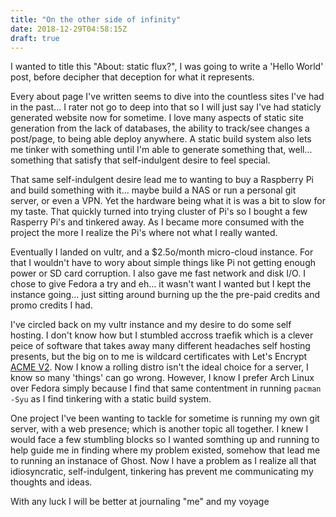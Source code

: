```yaml
---
title: "On the other side of infinity"
date: 2018-12-29T04:58:15Z
draft: true
---
```

I wanted to title this "About: static flux?", I was going to write a 'Hello World' post, before decipher that deception for what it represents.

Every about page I've written seems to dive into the countless sites I've had in the past... I rater not go to deep into that so I will just say I've had staticly generated website now for sometime. I love many aspects of static site generation from the lack of databases, the ability to track/see changes a post/page, to being able deploy anywhere. A static build system also lets me tinker with something until I'm able to generate something that, well... something that satisfy that self-indulgent desire to feel special.

That same self-indulgent desire lead me to wanting to buy a Raspberry Pi and build something with it... maybe build a NAS or run a personal git server, or even a VPN. Yet the hardware being what it is was a bit to slow for my taste. That quickly turned into trying cluster of Pi's so I bought a few Rasperry Pi's and tinkered away. As I became more consumed with the project the more I realize the Pi's where not what I really wanted.

Eventually I landed on vultr, and a $2.5o/month micro-cloud instance. For that I wouldn't have to wory about simple things like Pi not getting enough power or SD card corruption. I also gave me fast network and disk I/O. I chose to give Fedora a try and eh... it wasn't want I wanted but I kept the instance going... just sitting around burning up the the pre-paid credits and promo credits I had.

I've circled back on my vultr instance and my desire to do some self hosting. I don't know how but I stumbled accross traefik which is a clever peice of software that takes away many different headaches self hosting presents, but the big on to me is wildcard certificates with Let's Encrypt [ACME V2](https://community.letsencrypt.org/t/acme-v2-and-wildcard-certificate-support-is-live/55579). Now I know a rolling distro isn't the ideal choice for a server, I know so many 'things' can go wrong. However, I know I prefer Arch Linux over Fedora simply because I find that same contentment in running `pacman -Syu` as I find tinkering with a static build system.

One project I've been wanting to tackle for sometime is running my own git server, with a web presence; which is another topic all together. I knew I would face a few stumbling blocks so I wanted somthing up and running to help guide me in finding where my problem existed, somehow that lead me to running an instanace of Ghost. Now I have a problem as I realize all that idiosyncratic, self-indulgent, tinkering has prevent me communicating my thoughts and ideas.

With any luck I will be better at journaling "me" and my voyage
